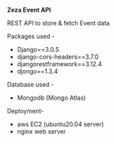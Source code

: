 **Zeza Event API**

REST API to store & fetch Event data

Packages used -

- Django==3.0.5
- django-cors-headers==3.7.0
- djangorestframework==3.12.4
- djongo==1.3.4

Database used -
- Mongodb (Mongo Atlas)

Deployment-
- aws EC2 (ubuntu20.04 server)
- nginx web server

